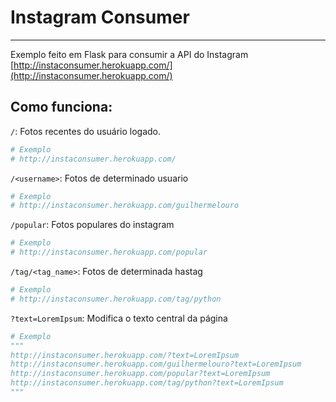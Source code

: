 # Instagram Consumer
----
Exemplo feito em Flask para consumir a API do Instagram
[http://instaconsumer.herokuapp.com/](http://instaconsumer.herokuapp.com/)

## Como funciona:

`/`: Fotos recentes do usuário logado.
```python
# Exemplo
# http://instaconsumer.herokuapp.com/
```
`/<username>`: Fotos de determinado usuario
```python
# Exemplo
# http://instaconsumer.herokuapp.com/guilhermelouro
```

`/popular`: Fotos populares do instagram
```python
# Exemplo
# http://instaconsumer.herokuapp.com/popular
```

`/tag/<tag_name>`: Fotos de determinada hastag
```python
# Exemplo
# http://instaconsumer.herokuapp.com/tag/python
```

`?text=LoremIpsum`: Modifica o texto central da página
```python
# Exemplo
"""
http://instaconsumer.herokuapp.com/?text=LoremIpsum
http://instaconsumer.herokuapp.com/guilhermelouro?text=LoremIpsum
http://instaconsumer.herokuapp.com/popular?text=LoremIpsum
http://instaconsumer.herokuapp.com/tag/python?text=LoremIpsum
"""
```

